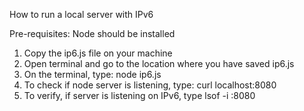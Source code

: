 How to run a local server with IPv6

Pre-requisites: Node should be installed
1. Copy the ip6.js file on your machine
2. Open terminal and go to the location where you have saved ip6.js
3. On the terminal, type: node ip6.js
4. To check if node server is listening, type: curl localhost:8080
5. To verify, if server is listening on IPv6, type  lsof -i :8080
